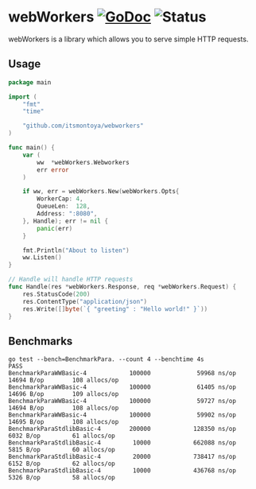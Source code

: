 # webWorkers [![GoDoc](https://godoc.org/github.com/itsmontoya/webWorkers?status.svg)](https://godoc.org/github.com/itsmontoya/webWorkers) ![Status](https://img.shields.io/badge/status-alpha-red.svg)

webWorkers is a library which allows you to serve simple HTTP requests.

## Usage
``` go
package main

import (
	"fmt"
	"time"

	"github.com/itsmontoya/webworkers"
)

func main() {
	var (
		ww  *webWorkers.Webworkers
		err error
	)

	if ww, err = webWorkers.New(webWorkers.Opts{
		WorkerCap: 4,
		QueueLen:  128,
		Address: ":8080",
	}, Handle); err != nil {
		panic(err)
	}

	fmt.Println("About to listen")
	ww.Listen()
}

// Handle will handle HTTP requests
func Handle(res *webWorkers.Response, req *webWorkers.Request) {
	res.StatusCode(200)
	res.ContentType("application/json")
	res.Write([]byte(`{ "greeting" : "Hello world!" }`))
}

```

## Benchmarks
```
go test --bench=BenchmarkPara. --count 4 --benchtime 4s
PASS
BenchmarkParaWWBasic-4            100000             59968 ns/op           14694 B/op        108 allocs/op
BenchmarkParaWWBasic-4            100000             61405 ns/op           14696 B/op        109 allocs/op
BenchmarkParaWWBasic-4            100000             59727 ns/op           14694 B/op        108 allocs/op
BenchmarkParaWWBasic-4            100000             59902 ns/op           14695 B/op        108 allocs/op
BenchmarkParaStdlibBasic-4        200000            128350 ns/op            6032 B/op         61 allocs/op
BenchmarkParaStdlibBasic-4         10000            662088 ns/op            5815 B/op         60 allocs/op
BenchmarkParaStdlibBasic-4         20000            738417 ns/op            6152 B/op         62 allocs/op
BenchmarkParaStdlibBasic-4         10000            436768 ns/op            5326 B/op         58 allocs/op
```
